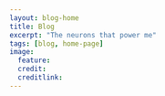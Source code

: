 ```yaml
---
layout: blog-home
title: Blog
excerpt: "The neurons that power me"
tags: [blog, home-page]
image:
  feature: 
  credit: 
  creditlink:
---
```

